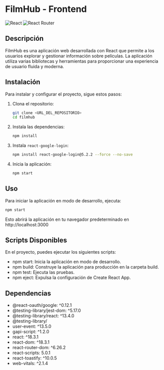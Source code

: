# FilmHub - Frontend

![React](https://img.shields.io/badge/React-18.3.1-blue)
![React Router](https://img.shields.io/badge/React%20Router-6.26.2-blue)


## Descripción

FilmHub es una aplicación web desarrollada con React que permite a los usuarios explorar y gestionar información sobre películas. La aplicación utiliza varias bibliotecas y herramientas para proporcionar una experiencia de usuario fluida y moderna.

## Instalación

Para instalar y configurar el proyecto, sigue estos pasos:

1. Clona el repositorio:
    ```sh
    git clone <URL_DEL_REPOSITORIO>
    cd filmhub
    ```

2. Instala las dependencias:
    ```sh
    npm install
    ```

3. Instala `react-google-login`:
    ```sh
    npm install react-google-login@5.2.2 --force --no-save
    ```

4. Inicia la aplicación:
    ```sh
    npm start
    ```

## Uso

Para iniciar la aplicación en modo de desarrollo, ejecuta:
```sh
npm start
```

Esto abrirá la aplicación en tu navegador predeterminado en http://localhost:3000

## Scripts Disponibles
En el proyecto, puedes ejecutar los siguientes scripts:

* npm start: Inicia la aplicación en modo de desarrollo.
* npm build: Construye la aplicación para producción en la carpeta build.
* npm test: Ejecuta las pruebas.
* npm eject: Expulsa la configuración de Create React App.


## Dependencias
* @react-oauth/google: ^0.12.1
* @testing-library/jest-dom: ^5.17.0
* @testing-library/react: ^13.4.0
* @testing-library/
* user-event: ^13.5.0
* gapi-script: ^1.2.0
* react: ^18.3.1
* react-dom: ^18.3.1
* react-router-dom: ^6.26.2
* react-scripts: 5.0.1
* react-toastify: ^10.0.5
* web-vitals: ^2.1.4